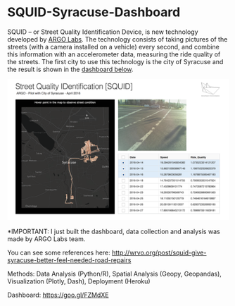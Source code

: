 # SQUID-Syracuse-Dashboard

SQUID – or Street Quality Identification Device, is new technology developed by [ARGO Labs](http://www.argolabs.org). The technology consists of taking pictures of the streets (with a camera installed on a vehicle) every second, and combine this information with an accelerometer data, measuring the ride quality of the streets. The first city to use this technology is the city of Syracuse and the result is shown in the [dashboard below](https://goo.gl/FZMdXE).

![fig1](SQUID-1.png)
 
*IMPORTANT: I just built the dashboard, data collection and analysis was made by ARGO Labs team. 

You can see some references here: http://wrvo.org/post/squid-give-syracuse-better-feel-needed-road-repairs
 
Methods: Data Analysis (Python/R), Spatial Analysis (Geopy, Geopandas), Visualization (Plotly, Dash), Deployment (Heroku)
 
Dashboard: https://goo.gl/FZMdXE
